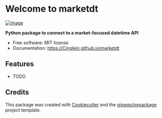 # Welcome to marketdt


[![image](https://img.shields.io/pypi/v/marketdt.svg)](https://pypi.python.org/pypi/marketdt)


**Python package to connect to a market-focused datetime API**


-   Free software: MIT license
-   Documentation: <https://Cinglein.github.io/marketdt>
    

## Features

-   TODO

## Credits

This package was created with [Cookiecutter](https://github.com/cookiecutter/cookiecutter) and the [giswqs/pypackage](https://github.com/giswqs/pypackage) project template.
